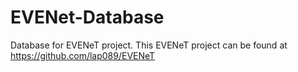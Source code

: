 # EVENet-Database
Database for EVENeT project.
This EVENeT project can be found at https://github.com/lap089/EVENeT

